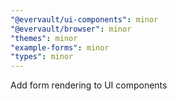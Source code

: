 ```yaml
---
"@evervault/ui-components": minor
"@evervault/browser": minor
"themes": minor
"example-forms": minor
"types": minor
---
```


Add form rendering to UI components

